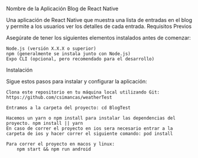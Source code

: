 Nombre de la Aplicación Blog de React Native

Una aplicación de React Native que muestra una lista de entradas en el blog y permite a los usuarios ver los detalles de cada entrada.
Requisitos Previos

Asegúrate de tener los siguientes elementos instalados antes de comenzar:

    Node.js (versión X.X.X o superior)
    npm (generalmente se instala junto con Node.js)
    Expo CLI (opcional, pero recomendado para el desarrollo)

Instalación

Sigue estos pasos para instalar y configurar la aplicación:

    Clona este repositorio en tu máquina local utilizando Git: https://github.com/csimancas/weatherTest

    Entramos a la carpeta del proyecto: cd BlogTest

    Hacemos un yarn o npm install para instalar las dependencias del proyecto. npm install || yarn
    En caso de correr el proyecto en ios sera necesario entrar a la carpeta de ios y hacer correr el siguiente comando: pod install

    Para correr el proyecto en macos y linux:
        npm start && npm run android



